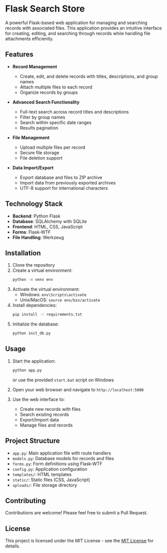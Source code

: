 # Flask Search Store

A powerful Flask-based web application for managing and searching records with associated files. This application provides an intuitive interface for creating, editing, and searching through records while handling file attachments efficiently.

## Features

- **Record Management**
  - Create, edit, and delete records with titles, descriptions, and group names
  - Attach multiple files to each record
  - Organize records by groups

- **Advanced Search Functionality**
  - Full-text search across record titles and descriptions
  - Filter by group names
  - Search within specific date ranges
  - Results pagination

- **File Management**
  - Upload multiple files per record
  - Secure file storage
  - File deletion support

- **Data Import/Export**
  - Export database and files to ZIP archive
  - Import data from previously exported archives
  - UTF-8 support for international characters

## Technology Stack

- **Backend**: Python Flask
- **Database**: SQLAlchemy with SQLite
- **Frontend**: HTML, CSS, JavaScript
- **Forms**: Flask-WTF
- **File Handling**: Werkzeug

## Installation

1. Clone the repository
2. Create a virtual environment:
   ```bash
   python -m venv env
   ```
3. Activate the virtual environment:
   - Windows: `env\Scripts\activate`
   - Unix/MacOS: `source env/bin/activate`
4. Install dependencies:
   ```bash
   pip install -r requirements.txt
   ```
5. Initialize the database:
   ```bash
   python init_db.py
   ```

## Usage

1. Start the application:
   ```bash
   python app.py
   ```
   or use the provided `start.bat` script on Windows

2. Open your web browser and navigate to `http://localhost:5000`

3. Use the web interface to:
   - Create new records with files
   - Search existing records
   - Export/Import data
   - Manage files and records

## Project Structure

- `app.py`: Main application file with route handlers
- `models.py`: Database models for records and files
- `forms.py`: Form definitions using Flask-WTF
- `config.py`: Application configuration
- `templates/`: HTML templates
- `static/`: Static files (CSS, JavaScript)
- `uploads/`: File storage directory

## Contributing

Contributions are welcome! Please feel free to submit a Pull Request.

## License

This project is licensed under the MIT License - see the [MIT License](https://opensource.org/licenses/MIT) for details.
